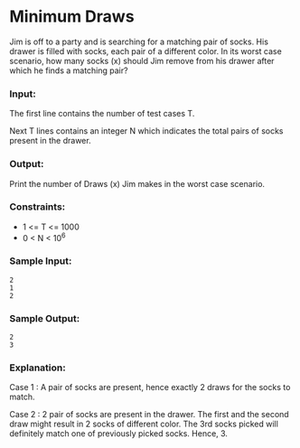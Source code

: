 Minimum Draws
=============

Jim is off to a party and is searching for a matching pair of socks. His drawer is filled with socks, each pair of a different color. In its worst case scenario, how many socks (x) should Jim remove from his drawer after which he finds a matching pair?

### Input:

The first line contains the number of test cases T.

Next T lines contains an integer N which indicates the total pairs of socks present in the drawer.

### Output:

Print the number of Draws (x) Jim makes in the worst case scenario.

### Constraints:

* 1 <= T <= 1000
* 0 < N < 10<sup>6</sup>

### Sample Input:

    2
    1
    2

### Sample Output:

    2
    3

### Explanation:

Case 1 : A pair of socks are present, hence exactly 2 draws for the socks to match.

Case 2 : 2 pair of socks are present in the drawer. The first and the second draw might result in 2 socks of different color. The 3rd socks picked will definitely match one of previously picked socks. Hence, 3.
